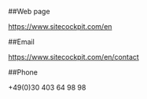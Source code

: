 ##Web page

https://www.sitecockpit.com/en 

##Email

https://www.sitecockpit.com/en/contact 

##Phone

+49(0)30 403 64 98 98
